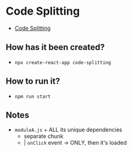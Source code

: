 # Code Splitting 

* [Code Splitting](/docusaurus/docs/code-splitting.md)

## How has it been created?

* `npx create-react-app code-splitting`

## How to run it?

* `npm run start`

## Notes
* `moduleA.js` + ALL its unique dependencies
  * separate chunk
  * | `onClick` event -> ONLY, then it's loaded